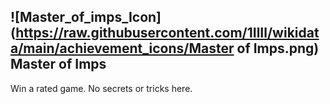 ## ![Master_of_imps_Icon](https://raw.githubusercontent.com/1IlIl/wikidata/main/achievement_icons/Master of Imps.png) Master of Imps





Win a rated game. No secrets or tricks here.

